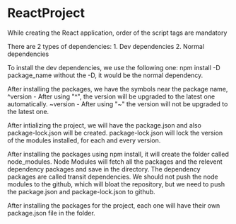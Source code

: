 # ReactProject

While creating the React application, order of the script tags are mandatory

There are 2 types of dependencies:
    1. Dev dependencies
    2. Normal dependencies

To install the dev dependencies, we use the following one:
    npm install -D package_name
    without the -D, it would be the normal dependency.

After installing the packages, we have the symbols near the package name,
    ^version - After using "^", the version will be upgraded to the latest one automatically.
    ~version - After using "~" the version will not be upgraded to the latest one.

After intializing the project, we will have the package.json and also package-lock.json will be created.
    package-lock.json will lock the version of the modules installed, for each and every version.

After installing the packages using npm install, it will create the folder called node_modules.
Node Modules will fetch all the packages and the relevent dependency packages and save in the directory.
The dependency packages are called transit dependencies.
We should not push the node modules to the github, which will bloat the repository, but we need to push the package.json and package-lock.json to github.

After installing the packages for the project, each one will have their own package.json file in the folder.